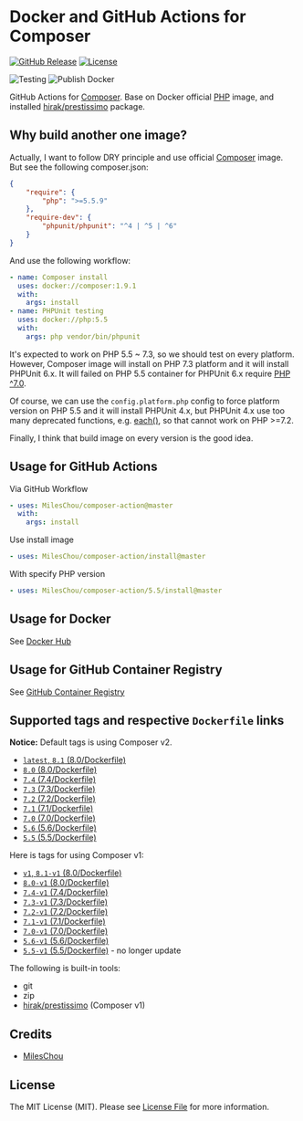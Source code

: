 # Docker and GitHub Actions for Composer

[![GitHub Release][ico-release]][link-github-release]
[![License][ico-license]](LICENSE)

![Testing](https://github.com/MilesChou/composer-action/workflows/Testing/badge.svg)
![Publish Docker](https://github.com/MilesChou/composer-action/workflows/Publish%20Docker/badge.svg)

GitHub Actions for [Composer](https://getcomposer.org). Base on Docker official [PHP](https://hub.docker.com/_/php) image, and installed [hirak/prestissimo](https://github.com/hirak/prestissimo) package. 

[ico-release]: https://img.shields.io/github/tag/MilesChou/composer-action.svg
[ico-license]: https://img.shields.io/badge/license-MIT-brightgreen.svg
[link-github-release]: https://github.com/MilesChou/composer-action/releases

## Why build another one image?

Actually, I want to follow DRY principle and use official [Composer](https://hub.docker.com/_/composer) image. But see the following composer.json:

```json
{
    "require": {
        "php": ">=5.5.9"
    },
    "require-dev": {
        "phpunit/phpunit": "^4 | ^5 | ^6"
    }
}
```

And use the following workflow:

```yaml
- name: Composer install
  uses: docker://composer:1.9.1
  with:
    args: install
- name: PHPUnit testing
  uses: docker://php:5.5
  with:
    args: php vendor/bin/phpunit
```

It's expected to work on PHP 5.5 ~ 7.3, so we should test on every platform. However, Composer image will install on PHP 7.3 platform and it will install PHPUnit 6.x. It will failed on PHP 5.5 container for PHPUnit 6.x require [PHP ^7.0](https://packagist.org/packages/phpunit/phpunit#6.0.0).   

Of course, we can use the `config.platform.php` config to force platform version on PHP 5.5 and it will install PHPUnit 4.x, but PHPUnit 4.x use too many deprecated functions, e.g. [each()](https://www.php.net/manual/en/function.each.php), so that cannot work on PHP >=7.2.

Finally, I think that build image on every version is the good idea.

## Usage for GitHub Actions

Via GitHub Workflow

```yaml
- uses: MilesChou/composer-action@master
  with:
    args: install
```

Use install image

```yaml
- uses: MilesChou/composer-action/install@master
```

With specify PHP version

```yaml
- uses: MilesChou/composer-action/5.5/install@master
```

## Usage for Docker

See [Docker Hub](https://hub.docker.com/r/mileschou/composer/)

## Usage for GitHub Container Registry

See [GitHub Container Registry](https://github.com/users/MilesChou/packages/container/package/composer)

## Supported tags and respective `Dockerfile` links

**Notice:** Default tags is using Composer v2.

* [`latest`, `8.1` (8.0/Dockerfile)](https://github.com/MilesChou/composer-action/blob/master/8.1/Dockerfile)
* [`8.0` (8.0/Dockerfile)](https://github.com/MilesChou/composer-action/blob/master/8.0/Dockerfile)
* [`7.4` (7.4/Dockerfile)](https://github.com/MilesChou/composer-action/blob/master/7.4/Dockerfile)
* [`7.3` (7.3/Dockerfile)](https://github.com/MilesChou/composer-action/blob/master/7.3/Dockerfile)
* [`7.2` (7.2/Dockerfile)](https://github.com/MilesChou/composer-action/blob/master/7.2/Dockerfile)
* [`7.1` (7.1/Dockerfile)](https://github.com/MilesChou/composer-action/blob/master/7.1/Dockerfile)
* [`7.0` (7.0/Dockerfile)](https://github.com/MilesChou/composer-action/blob/master/7.0/Dockerfile)
* [`5.6` (5.6/Dockerfile)](https://github.com/MilesChou/composer-action/blob/master/5.6/Dockerfile)
* [`5.5` (5.5/Dockerfile)](https://github.com/MilesChou/composer-action/blob/master/5.5/Dockerfile)

Here is tags for using Composer v1:

* [`v1`, `8.1-v1` (8.0/Dockerfile)](https://github.com/MilesChou/composer-action/blob/master/8.1/Dockerfile)
* [`8.0-v1` (8.0/Dockerfile)](https://github.com/MilesChou/composer-action/blob/master/8.0/Dockerfile)
* [`7.4-v1` (7.4/Dockerfile)](https://github.com/MilesChou/composer-action/blob/master/7.4/Dockerfile)
* [`7.3-v1` (7.3/Dockerfile)](https://github.com/MilesChou/composer-action/blob/master/7.3/Dockerfile)
* [`7.2-v1` (7.2/Dockerfile)](https://github.com/MilesChou/composer-action/blob/master/7.2/Dockerfile)
* [`7.1-v1` (7.1/Dockerfile)](https://github.com/MilesChou/composer-action/blob/master/7.1/Dockerfile)
* [`7.0-v1` (7.0/Dockerfile)](https://github.com/MilesChou/composer-action/blob/master/7.0/Dockerfile)
* [`5.6-v1` (5.6/Dockerfile)](https://github.com/MilesChou/composer-action/blob/master/5.6/Dockerfile)
* [`5.5-v1` (5.5/Dockerfile)](https://github.com/MilesChou/composer-action/blob/master/5.5/Dockerfile) - no longer update

The following is built-in tools:

* git
* zip
* [hirak/prestissimo](https://github.com/hirak/prestissimo) (Composer v1)

## Credits

* [MilesChou](https://github.com/MilesChou)

## License

The MIT License (MIT). Please see [License File](LICENSE) for more information.
